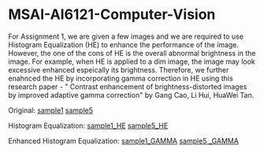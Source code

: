 # MSAI-AI6121-Computer-Vision
For Assignment 1, we are given a few images and we are required to use Histogram Equalization (HE) to enhance the performance of the image. However, the one of the cons of HE is the overall abnormal brightness in the image. For example, when HE is applied to a dim image, the image may look excessive enhanced espeically its brightness. Therefore, we further enahnced the HE by incorporating gamma correction in HE using this research paper - " Contrast enhancement of brightness-distorted images by improved adaptive gamma correction" by Gang Cao, Li Hui, HuaWei Tan. 


Original:
[sample1](https://user-images.githubusercontent.com/78581569/215753866-f49bb03b-2a43-4c5b-b8bb-74d0f27b2deb.jpg)
[sample5](https://user-images.githubusercontent.com/78581569/215754983-487cfa4c-766b-4966-8365-8ad4a7ca31ac.jpeg)

Histogram Equalization:
[sample1_HE](https://user-images.githubusercontent.com/78581569/215754038-8aa5d7ff-0ae2-400e-92bd-868010c4af13.jpg)
[sample5_HE](https://user-images.githubusercontent.com/78581569/215755279-602d8804-72ca-4db9-86ce-6ad83f360fb8.jpeg)


Enhanced Histogram Equalization:
[sample1_GAMMA](https://user-images.githubusercontent.com/78581569/215754111-c7c2cdc8-ed41-4eb0-9772-dfd324b702d0.jpg)
[sample5 _GAMMA](https://user-images.githubusercontent.com/78581569/215755318-b17242db-8146-4dc0-b5d9-ec2073766711.jpeg)

